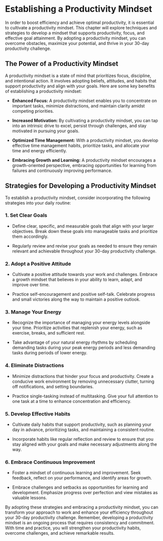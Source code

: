 Establishing a Productivity Mindset
===============================================

In order to boost efficiency and achieve optimal productivity, it is essential to cultivate a productivity mindset. This chapter will explore techniques and strategies to develop a mindset that supports productivity, focus, and effective goal attainment. By adopting a productivity mindset, you can overcome obstacles, maximize your potential, and thrive in your 30-day productivity challenge.

The Power of a Productivity Mindset
-----------------------------------

A productivity mindset is a state of mind that prioritizes focus, discipline, and intentional action. It involves adopting beliefs, attitudes, and habits that support productivity and align with your goals. Here are some key benefits of establishing a productivity mindset:

* **Enhanced Focus:** A productivity mindset enables you to concentrate on important tasks, minimize distractions, and maintain clarity amidst competing priorities.

* **Increased Motivation:** By cultivating a productivity mindset, you can tap into an intrinsic drive to excel, persist through challenges, and stay motivated in pursuing your goals.

* **Optimized Time Management:** With a productivity mindset, you develop effective time management habits, prioritize tasks, and allocate your time and energy efficiently.

* **Embracing Growth and Learning:** A productivity mindset encourages a growth-oriented perspective, embracing opportunities for learning from failures and continuously improving performance.

Strategies for Developing a Productivity Mindset
------------------------------------------------

To establish a productivity mindset, consider incorporating the following strategies into your daily routine:

### 1. **Set Clear Goals**

* Define clear, specific, and measurable goals that align with your larger objectives. Break down these goals into manageable tasks and prioritize them accordingly.

* Regularly review and revise your goals as needed to ensure they remain relevant and achievable throughout your 30-day productivity challenge.

### 2. **Adopt a Positive Attitude**

* Cultivate a positive attitude towards your work and challenges. Embrace a growth mindset that believes in your ability to learn, adapt, and improve over time.

* Practice self-encouragement and positive self-talk. Celebrate progress and small victories along the way to maintain a positive outlook.

### 3. **Manage Your Energy**

* Recognize the importance of managing your energy levels alongside your time. Prioritize activities that replenish your energy, such as exercise, breaks, and sufficient rest.

* Take advantage of your natural energy rhythms by scheduling demanding tasks during your peak energy periods and less demanding tasks during periods of lower energy.

### 4. **Eliminate Distractions**

* Minimize distractions that hinder your focus and productivity. Create a conducive work environment by removing unnecessary clutter, turning off notifications, and setting boundaries.

* Practice single-tasking instead of multitasking. Give your full attention to one task at a time to enhance concentration and efficiency.

### 5. **Develop Effective Habits**

* Cultivate daily habits that support productivity, such as planning your day in advance, prioritizing tasks, and maintaining a consistent routine.

* Incorporate habits like regular reflection and review to ensure that you stay aligned with your goals and make necessary adjustments along the way.

### 6. **Embrace Continuous Improvement**

* Foster a mindset of continuous learning and improvement. Seek feedback, reflect on your performance, and identify areas for growth.

* Embrace challenges and setbacks as opportunities for learning and development. Emphasize progress over perfection and view mistakes as valuable lessons.

By adopting these strategies and embracing a productivity mindset, you can transform your approach to work and enhance your efficiency throughout your 30-day productivity challenge. Remember, developing a productivity mindset is an ongoing process that requires consistency and commitment. With time and practice, you will strengthen your productivity habits, overcome challenges, and achieve remarkable results.
